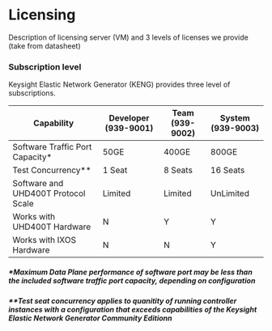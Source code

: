 # Licensing 

Description of licensing server (VM) and 3 levels of licenses we provide (take from datasheet)
### Subscription level
Keysight Elastic Network Generator (KENG) provides three level of subscriptions.


  | Capability                          | Developer (939-9001) | Team  (939-9002)               | System (939-9003)                   |
  |-------------------------------------|----------------------|--------------------------------|-------------------------------------|
  | Software Traffic Port Capacity*     |  50GE                |  400GE                         | 800GE                               |
  | Test Concurrency**                  |  1 Seat              |  8 Seats                       | 16 Seats                            |
  | Software and UHD400T Protocol Scale |  Limited             |  Limited                       | UnLimited                           |
  | Works with UHD400T Hardware         |  N                   |  Y                             | Y                                   |
  | Works with IXOS Hardware            |  N                   |  N                             | Y                                   |

 <h5> <b>*Maximum Data Plane performance</b> of software port may be less than the included software traffic port capacity, depending on configuration </h5>
 <h5> <b>**Test seat concurrency</b> applies to quanitity of running controller instances with a configuration that exceeds capabilities of the Keysight Elastic Network Generator Community Editionn</h5>
